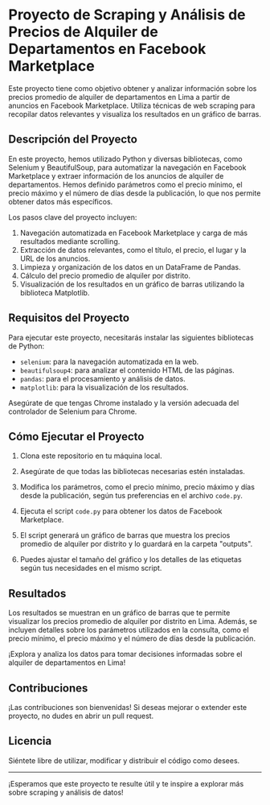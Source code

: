 # Proyecto de Scraping y Análisis de Precios de Alquiler de Departamentos en Facebook Marketplace

Este proyecto tiene como objetivo obtener y analizar información sobre los precios promedio de alquiler de departamentos en Lima a partir de anuncios en Facebook Marketplace. Utiliza técnicas de web scraping para recopilar datos relevantes y visualiza los resultados en un gráfico de barras.

## Descripción del Proyecto

En este proyecto, hemos utilizado Python y diversas bibliotecas, como Selenium y BeautifulSoup, para automatizar la navegación en Facebook Marketplace y extraer información de los anuncios de alquiler de departamentos. Hemos definido parámetros como el precio mínimo, el precio máximo y el número de días desde la publicación, lo que nos permite obtener datos más específicos.

Los pasos clave del proyecto incluyen:

1. Navegación automatizada en Facebook Marketplace y carga de más resultados mediante scrolling.
2. Extracción de datos relevantes, como el título, el precio, el lugar y la URL de los anuncios.
3. Limpieza y organización de los datos en un DataFrame de Pandas.
4. Cálculo del precio promedio de alquiler por distrito.
5. Visualización de los resultados en un gráfico de barras utilizando la biblioteca Matplotlib.

## Requisitos del Proyecto

Para ejecutar este proyecto, necesitarás instalar las siguientes bibliotecas de Python:

- `selenium`: para la navegación automatizada en la web.
- `beautifulsoup4`: para analizar el contenido HTML de las páginas.
- `pandas`: para el procesamiento y análisis de datos.
- `matplotlib`: para la visualización de los resultados.

Asegúrate de que tengas Chrome instalado y la versión adecuada del controlador de Selenium para Chrome.

## Cómo Ejecutar el Proyecto

1. Clona este repositorio en tu máquina local.

2. Asegúrate de que todas las bibliotecas necesarias estén instaladas.

3. Modifica los parámetros, como el precio mínimo, precio máximo y días desde la publicación, según tus preferencias en el archivo `code.py`.

4. Ejecuta el script `code.py` para obtener los datos de Facebook Marketplace.

5. El script generará un gráfico de barras que muestra los precios promedio de alquiler por distrito y lo guardará en la carpeta "outputs".

6. Puedes ajustar el tamaño del gráfico y los detalles de las etiquetas según tus necesidades en el mismo script.

## Resultados

Los resultados se muestran en un gráfico de barras que te permite visualizar los precios promedio de alquiler por distrito en Lima. Además, se incluyen detalles sobre los parámetros utilizados en la consulta, como el precio mínimo, el precio máximo y el número de días desde la publicación.

¡Explora y analiza los datos para tomar decisiones informadas sobre el alquiler de departamentos en Lima!

## Contribuciones

¡Las contribuciones son bienvenidas! Si deseas mejorar o extender este proyecto, no dudes en abrir un pull request.

## Licencia

Siéntete libre de utilizar, modificar y distribuir el código como desees.

---

¡Esperamos que este proyecto te resulte útil y te inspire a explorar más sobre scraping y análisis de datos!
